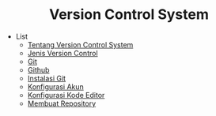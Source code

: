 <h1 align='center'>
    Version Control System
</h1>

- List
  - [Tentang Version Control System](#Tentang-Version-Control-System)
  - [Jenis Version Control](#Jenis-Version-Control)
  - [Git](#Git)
  - [Github](#Github)
  - [Instalasi Git](#Instalasi-Git)
  - [Konfigurasi Akun](#Konfigurasi-Akun)
  - [Konfigurasi Kode Editor](#Konfigurasi-Kode-Editor)
  - [Membuat Repository](#Membuat-Repository)
